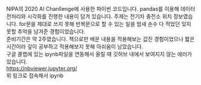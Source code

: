 NIPA의 2020 AI Chanllenge에 사용한 파이썬 코드입니다. pandas를 이용해  데이터 전처리와 시각화를 진행한 내용이 담겨 있습니다. 주제는 전기차 충전소 위치 정보였습니다. for문을 제대로 쓰지 못해 반복문으로 할 수 있는 일을 밤새  손수 다 적었던 잊지 못할 추억을 남겨준 경험이었습니다.    
준비기간은 약 2주였습니다. 책으로만 배운 내용을 적용해보는 값진  경험이었으나  짧은 시간이라 깊이 공부하고 적용해보지 못해 아쉬움이 남았습니다.    
구글 콜랩에 있는 ipynb파일을 연동해서 올릴 때 깃허브 내에서 보여지지 않는 에러가 있습니다.     
https://nbviewer.jupyter.org/       
위 링크로 접속해서 ipynb 
